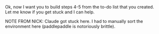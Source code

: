 Ok, now I want you to build steps 4-5 from the to-do list that you created. Let me know if you get stuck and I can help.

NOTE FROM NICK: Claude got stuck here. I had to manually sort the environment here (paddlepaddle is notoriously brittle).